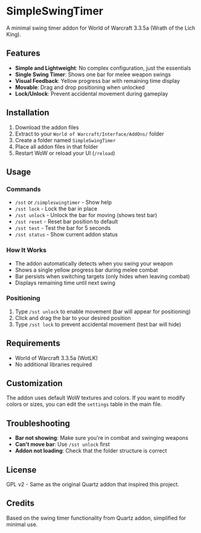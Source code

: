 # SimpleSwingTimer

A minimal swing timer addon for World of Warcraft 3.3.5a (Wrath of the Lich King).

## Features

- **Simple and Lightweight**: No complex configuration, just the essentials
- **Single Swing Timer**: Shows one bar for melee weapon swings
- **Visual Feedback**: Yellow progress bar with remaining time display
- **Movable**: Drag and drop positioning when unlocked
- **Lock/Unlock**: Prevent accidental movement during gameplay

## Installation

1. Download the addon files
2. Extract to your `World of Warcraft/Interface/AddOns/` folder
3. Create a folder named `SimpleSwingTimer`
4. Place all addon files in that folder
5. Restart WoW or reload your UI (`/reload`)

## Usage

### Commands

- `/sst` or `/simpleswingtimer` - Show help
- `/sst lock` - Lock the bar in place
- `/sst unlock` - Unlock the bar for moving (shows test bar)
- `/sst reset` - Reset bar position to default
- `/sst test` - Test the bar for 5 seconds
- `/sst status` - Show current addon status

### How It Works

- The addon automatically detects when you swing your weapon
- Shows a single yellow progress bar during melee combat
- Bar persists when switching targets (only hides when leaving combat)
- Displays remaining time until next swing

### Positioning

1. Type `/sst unlock` to enable movement (bar will appear for positioning)
2. Click and drag the bar to your desired position
3. Type `/sst lock` to prevent accidental movement (test bar will hide)

## Requirements

- World of Warcraft 3.3.5a (WotLK)
- No additional libraries required

## Customization

The addon uses default WoW textures and colors. If you want to modify colors or sizes, you can edit the `settings` table in the main file.

## Troubleshooting

- **Bar not showing**: Make sure you're in combat and swinging weapons
- **Can't move bar**: Use `/sst unlock` first
- **Addon not loading**: Check that the folder structure is correct

## License

GPL v2 - Same as the original Quartz addon that inspired this project.

## Credits

Based on the swing timer functionality from Quartz addon, simplified for minimal use.
